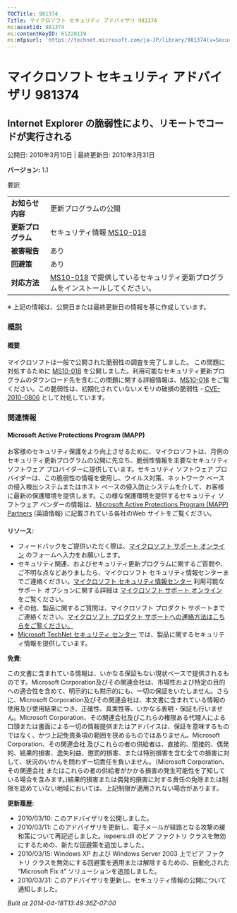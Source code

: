 ```yaml
---
TOCTitle: 981374
Title: マイクロソフト セキュリティ アドバイザリ 981374
ms:assetid: 981374
ms:contentKeyID: 61228119
ms:mtpsurl: 'https://technet.microsoft.com/ja-JP/library/981374(v=Security.10)'
---
```


マイクロソフト セキュリティ アドバイザリ 981374
===============================================

Internet Explorer の脆弱性により、リモートでコードが実行される
--------------------------------------------------------------

公開日: 2010年3月10日 | 最終更新日: 2010年3月31日

**バージョン:** 1.1

要訳

|                    |                                                                                                                                          |
|--------------------|------------------------------------------------------------------------------------------------------------------------------------------|
| **お知らせ内容**   | 更新プログラムの公開                                                                                                                     |
| **更新プログラム** | セキュリティ情報 [MS10-018](https://technet.microsoft.com/security/bulletin/ms10-018)                                                     |
| **被害報告**       | あり                                                                                                                                     |
| **回避策**         | あり                                                                                                                                     |
| **対応方法**       | [MS10-018](https://technet.microsoft.com/security/bulletin/ms10-018) で提供しているセキュリティ更新プログラムをインストールしてください。 |

※ 上記の情報は、公開日または最終更新日の情報を基に作成しています。

### 概説

#### 概要

マイクロソフトは一般で公開された脆弱性の調査を完了しました。 この問題に対処するために [MS10-018](https://technet.microsoft.com/security/bulletin/ms10-018) を公開しました。利用可能なセキュリティ更新プログラムのダウンロード先を含むこの問題に関する詳細情報は、[MS10-018](https://technet.microsoft.com/security/bulletin/ms10-018) をご覧ください。この脆弱性は、初期化されていないメモリの破損の脆弱性 - [CVE-2010-0806](https://www.cve.mitre.org/cgi-bin/cvename.cgi?name=cve-2010-0806) として対処しています。

### 関連情報

#### Microsoft Active Protections Program (MAPP)

お客様のセキュリティ保護をより向上させるために、マイクロソフトは、月例のセキュリティ更新プログラムの公開に先立ち、脆弱性情報を主要なセキュリティ ソフトウェア プロバイダーに提供しています。セキュリティ ソフトウェア プロバイダーは、この脆弱性の情報を使用し、ウイルス対策、ネットワーク ベースの侵入検出システムまたはホスト ベースの侵入防止システムを介して、お客様に最新の保護環境を提供します。この様な保護環境を提供するセキュリティ ソフトウェア ベンダーの情報は、[Microsoft Active Protections Program (MAPP) Partners](https://www.microsoft.com/security/msrc/mapp/partners.mspx) (英語情報) に記載されている各社のWeb サイトをご覧ください。

#### 

**リソース:**

-   フィードバックをご提供いただく際は、[マイクロソフト サポート オンライン](https://support.microsoft.com/common/survey.aspx?scid=sw;en;1257&showpage=1&ws=technet&sd=tech) のフォームへ入力をお願いします。
-   セキュリティ関連、およびセキュリティ更新プログラムに関するご質問や、ご不明な点などありましたら、マイクロソフト セキュリティ情報センターまでご連絡ください。[マイクロソフト セキュリティ情報センター](https://www.microsoft.com/japan/security/sicinfo.mspx) 利用可能なサポート オプションに関する詳細は [マイクロソフト サポート オンライン](https://support.microsoft.com/) をご覧ください。
-   その他、製品に関するご質問は、マイクロソフト プロダクト サポートまでご連絡ください。[マイクロソフト プロダクト サポートへの連絡方法はこちらをご覧ください。](https://support.microsoft.com/select/?target=assistance)
-   [Microsoft TechNet セキュリティ センター](https://technet.microsoft.com/ja-jp/security/default.aspx) では、製品に関するセキュリティ情報を提供しています。

**免責:**

この文書に含まれている情報は、いかなる保証もない現状ベースで提供されるものです。Microsoft Corporation及びその関連会社は、市場性および特定の目的への適合性を含めて、明示的にも黙示的にも、一切の保証をいたしません。さらに、Microsoft Corporation及びその関連会社は、本文書に含まれている情報の使用及び使用結果につき、正確性、真実性等、いかなる表明・保証も行いません。Microsoft Corporation、その関連会社及びこれらの権限ある代理人による口頭または書面による一切の情報提供またはアドバイスは、保証を意味するものではなく、かつ上記免責条項の範囲を狭めるものではありません。Microsoft Corporation、その関連会社 及びこれらの者の供給者は、直接的、間接的、偶発的、結果的損害、逸失利益、懲罰的損害、または特別損害を含む全ての損害に対して、状況のいかんを問わず一切責任を負いません。（Microsoft Corporation、その関連会社 またはこれらの者の供給者がかかる損害の発生可能性を了知している場合を含みます。)結果的損害または偶発的損害に対する責任の免除または制限を認めていない地域においては、上記制限が適用されない場合があります。

**更新履歴:**

-   2010/03/10: このアドバイザリを公開しました。
-   2010/03/11: このアドバイザリを更新し、電子メールが経路となる攻撃の緩和策について再記述しました。iepeers.dll のピア ファクトリ クラスを無効にするための、新たな回避策を追加しました。
-   2010/03/15: Windows XP および Windows Server 2003 上でピア ファクトリ クラスを無効にする回避策を適用または解除するための、自動化された “Microsoft Fix it” ソリューションを追加しました。
-   2010/03/31: このアドバイザリを更新し、セキュリティ情報の公開について通知しました。

*Built at 2014-04-18T13:49:36Z-07:00*
